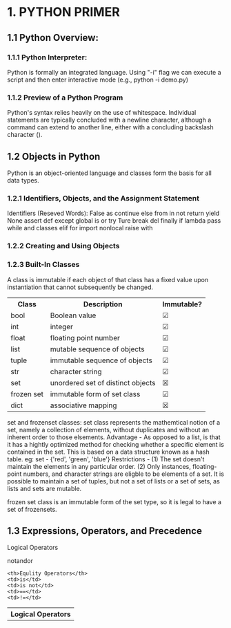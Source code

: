 # 1. PYTHON PRIMER


## 1.1 Python Overview:
### 1.1.1 Python Interpreter:
Python is formally an integrated language.
Using "-i" flag we can execute a script and then enter interactive mode (e.g., python -i demo.py)

### 1.1.2 Preview of a Python Program
Python's syntax relies heavily on the use of whitespace.
Individual statements are typically concluded with a newline character, although a command can extend to another line, either with a concluding backslash character (\).

## 1.2 Objects in Python
Python is an object-oriented language and classes form the basis for all data types.

### 1.2.1 Identifiers, Objects, and the Assignment Statement
Identifiers (Reseved Words):
False       as      continue     else    from    in       not     return  yield
None        assert  def          except  global  is       or      try
Ture        break   del          finally if      lambda   pass    while
and         classes elif         for     import  nonlocal raise   with

### 1.2.2 Creating and Using Objects

### 1.2.3 Built-In Classes
A class is immutable if each object of that class has a fixed value upon instantiation that cannot subsequently be changed.

<table>
  <tr>
    <th>Class</th>
    <th>Description</th>
    <th>Immutable?</th>
  </tr>

  <tr>
    <td>bool</td>
    <td>Boolean value</td>
    <td>&#x2611;</td>
  </tr>

  <tr>
    <td>int</td>
    <td>integer</td>
    <td>&#9745;</td>
  </tr>

  <tr>
    <td>float</td>
    <td>floating point number</td>
    <td>&#9745;</td>
  </tr>

  <tr>
    <td>list</td>
    <td>mutable sequence of objects</td>
    <td>&#9745;</td>
  </tr>

  <tr>
    <td>tuple</td>
    <td>immutable sequence of objects</td>
    <td>&#9745;</td>
  </tr>

  <tr>
    <td>str</td>
    <td>character string</td>
    <td>&#9745;</td>
  </tr>

  <tr>
    <td>set</td>
    <td>unordered set of distinct objects</td>
    <td>&#x2612;</td>
  </tr>

  <tr>
    <td>frozen set</td>
    <td>immutable form of set class</td>
    <td>&#9745;</td>
  </tr>

  <tr>
    <td>dict</td>
    <td>associative mapping</td>
    <td>&#9746;</td>
  </tr>
</table>

set and frozenset classes:
set class represents the mathemtical notion of a set, namely a collection of elements, without duplicates and without an inherent order to those elsements.
Advantage - As opposed to a list, is that it has a hightly optimized method for checking whether a specific element is contained in the set. This is based on a data structure known as a hash table.
eg: set - {'red', 'green', 'blue'}
Restrictions -
(1) The set doesn't maintain the elements in any particular order.
(2) Only instances, floating-point numbers, and character strings are eligble to be elements of a set.
It is possible to maintain a set of tuples, but not a set of lists or a set of sets, as lists and sets are mutable.

frozen set class is an immutable form of the set type, so it is legal to have a set of frozensets.


## 1.3 Expressions, Operators, and Precedence

Logical Operators

<table>
  <tr>
    <tr><th>Logical Operators</th></tr>
    <tr>not</tr>
    <tr>and</tr>
    <tr>or</tr>
  
    <th>Equlity Operators</th>
    <td>is</td>
    <td>is not</td>
    <td>==</td>
    <td>!=</td>
  </tr>
</table>